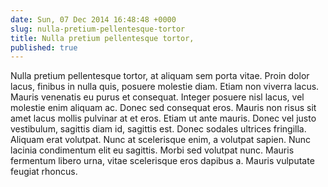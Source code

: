 ```yaml
---
date: Sun, 07 Dec 2014 16:48:48 +0000
slug: nulla-pretium-pellentesque-tortor
title: Nulla pretium pellentesque tortor,
published: true
---
```

Nulla pretium pellentesque tortor, at aliquam sem porta vitae. Proin dolor lacus, finibus in nulla quis, posuere molestie diam. Etiam non viverra lacus. Mauris venenatis eu purus et consequat. Integer posuere nisl lacus, vel molestie enim aliquam ac. Donec sed consequat eros. Mauris non risus sit amet lacus mollis pulvinar at et eros. Etiam ut ante mauris. Donec vel justo vestibulum, sagittis diam id, sagittis est. Donec sodales ultrices fringilla. Aliquam erat volutpat. Nunc at scelerisque enim, a volutpat sapien. Nunc lacinia condimentum elit eu sagittis. Morbi sed volutpat nunc. Mauris fermentum libero urna, vitae scelerisque eros dapibus a. Mauris vulputate feugiat rhoncus.
